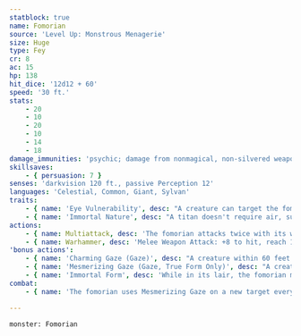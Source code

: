 ```yaml
---
statblock: true
name: Fomorian
source: 'Level Up: Monstrous Menagerie'
size: Huge
type: Fey
cr: 8
ac: 15
hp: 138
hit_dice: '12d12 + 60'
speed: '30 ft.'
stats:
    - 20
    - 10
    - 20
    - 10
    - 14
    - 18
damage_immunities: 'psychic; damage from nonmagical, non-silvered weapons'
skillsaves:
    - { persuasion: 7 }
senses: 'darkvision 120 ft., passive Perception 12'
languages: 'Celestial, Common, Giant, Sylvan'
traits:
    - { name: 'Eye Vulnerability', desc: "A creature can target the fomorian's eye with an attack. This attack is made with disadvantage. If the attack hits and deals at least 10 damage, creatures affected by the fomorian's Charming and Mesmerizing Gaze are freed from those effects." }
    - { name: 'Immortal Nature', desc: "A titan doesn't require air, sustenance, or sleep." }
actions:
    - { name: Multiattack, desc: 'The fomorian attacks twice with its warhammer.' }
    - { name: Warhammer, desc: 'Melee Weapon Attack: +8 to hit, reach 10 ft., one target. Hit: 18 (3d8 + 5) bludgeoning damage.' }
'bonus actions':
    - { name: 'Charming Gaze (Gaze)', desc: "A creature within 60 feet makes a DC 15 Wisdom saving throw. On a failure, the creature is magically charmed by the fomorian. The creature repeats the saving throw every 24 hours and whenever it takes damage. On a successful saving throw or if the effect ends for it, the creature is immune to any fomorian's Charming Gaze for the next 24 hours." }
    - { name: 'Mesmerizing Gaze (Gaze, True Form Only)', desc: "A creature within 60 feet makes a DC 15 Wisdom saving throw. On a failure, the creature is magically restrained. The creature repeats the saving throw at the end of its next turn, ending the effect on itself on a success and becoming paralyzed on a failure. While the fomorian is not in line of sight, a paralyzed creature can repeat the saving throw at the end of each of its turns, ending the effect on a success. On a successful saving throw or if the effect ends for it, the creature is immune to any fomorian's Mesmerizing Gaze for 24 hours." }
    - { name: 'Immortal Form', desc: 'While in its lair, the fomorian magically changes into a specific Medium humanoid resembling a human or back to its true form. Apart from its size, its statistics are unchanged. The fomorian reverts to its true form when it dies, is incapacitated, or leaves its lair.' }
combat:
    - { name: 'The fomorian uses Mesmerizing Gaze on a new target every turn and then attacks with its warhammer, prioritizing non-paralyzed targets', desc: 'It uses Charming Gaze on creatures that have made their saving throws against Mesmerizing Gaze. Once all targets are paralyzed or charmed, the fomorian carries its prey to its lair. It flees if an attack hits its eye while it is bloodied.' }

---
```

```statblock
monster: Fomorian
```

